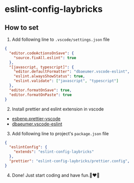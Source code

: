 # eslint-config-laybricks

## How to set

1. Add following line to `.vscode/settings.json` file

```json
{
  "editor.codeActionsOnSave": {
    "source.fixAll.eslint": true
  },
  "[javascript, typescript]": {
    "editor.defaultFormatter": "dbaeumer.vscode-eslint",
    "eslint.alwaysShowStatus": true,
    "eslint.validate": ["javascript", "typescript"]
  },
  "editor.formatOnSave": true,
  "editor.formatOnPaste": true
}
```

2. Install prettier and eslint extension in vscode
- [esbenp.prettier-vscode](https://marketplace.visualstudio.com/items?itemName=esbenp.prettier-vscode)
- [dbaeumer.vscode-eslint](https://marketplace.visualstudio.com/items?itemName=dbaeumer.vscode-eslint)

3. Add following line to project's `package.json` file

```json
{
  "eslintConfig": {
    "extends": "eslint-config-laybricks"
  },
  "prettier": "eslint-config-laybricks/prettier.config",
}
```

4. Done! Just start coding and have fun.💜❤️💛
